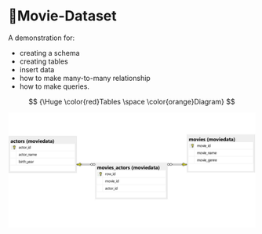 # 🍿Movie-Dataset 

A demonstration for:
* creating a schema 
* creating tables
* insert data
* how to make many-to-many relationship
* how to make queries.

$$
{\Huge \color{red}Tables \space \color{orange}Diagram}
$$

<p style="text-align: center;">
  <!--![tables diagram](moviedata_diagram1.jpg)-->
  <img src="moviedata_diagram1.jpg" alt="Tables diagram">
</p>
